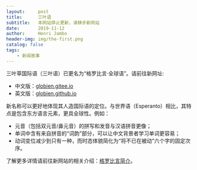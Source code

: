 ```yaml
---
layout:     post
title:      三叶语
subtitle:   本网站停止更新，请移步新网站
date:       2019-11-12
author:     Henri Jambo
header-img: img/the-first.png
catalog: false
tags:
    - 新闻故事
---
```


三叶草国际语（三叶语）已更名为“格罗比言·全球语”。请前往新网址:

* 中文版：[globien.gitee.io](https://globien.gitee.io)
* 英文版：[globien.github.io](https://globien.github.io)

新名称可以更好地体现其人造国际语的定位。与世界语（Esperanto）相比，其特点是包含东方语言元素，更具全球性。例如：

* 元音（包括双元音/鼻元音）的拼写和发音与汉语拼音更像；
* 单词中含有来自拼音的“词韵”部分，可以让中文背景者学习单词更容易；
* 动词变位减少到只有一种，而时态体貌简化为“将不已在被动”六个字的固定次序。

了解更多详情请前往新网站的相关介绍：[格罗比言简介](https://globien.gitee.io/2018/12/10/briefing)。
